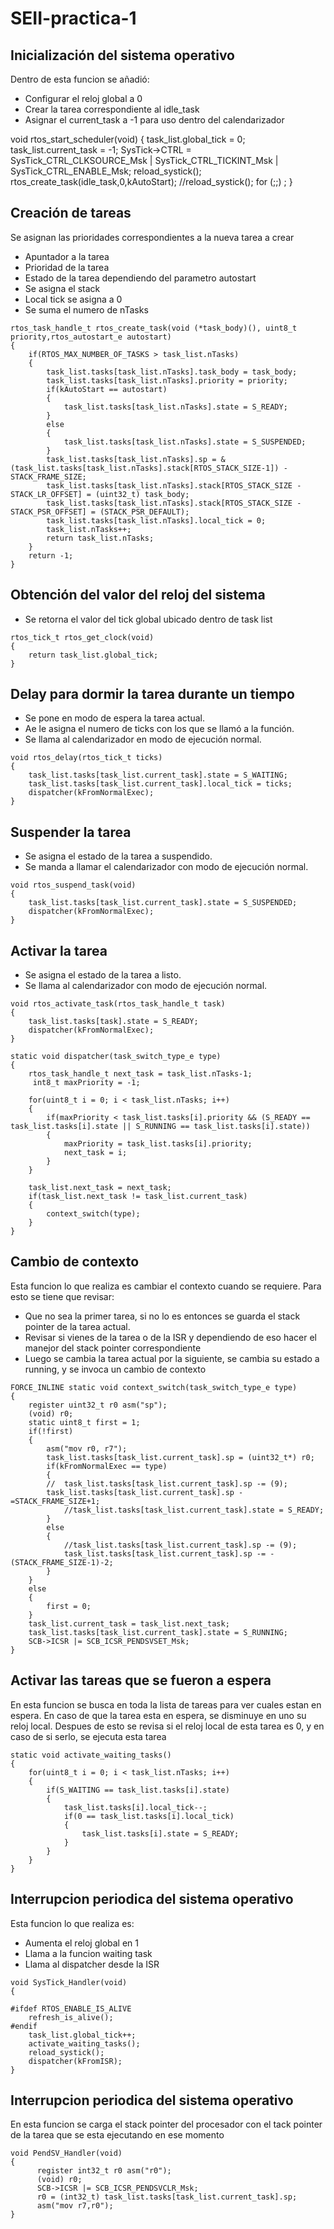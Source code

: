 # SEII-practica-1
## Inicialización del sistema operativo
Dentro de esta funcion se añadió:
* Configurar el reloj global a 0
* Crear la tarea correspondiente al idle_task
* Asignar el current_task a -1 para uso dentro del calendarizador


void rtos_start_scheduler(void)
{
	task_list.global_tick = 0;
	task_list.current_task = -1;
	SysTick->CTRL = SysTick_CTRL_CLKSOURCE_Msk | SysTick_CTRL_TICKINT_Msk
		| SysTick_CTRL_ENABLE_Msk;
	reload_systick();
	rtos_create_task(idle_task,0,kAutoStart);
	//reload_systick();
	for (;;)
		;
}

## Creación de tareas
Se asignan las prioridades correspondientes a la nueva tarea a crear
* Apuntador a la tarea
* Prioridad de la tarea
* Estado de la tarea dependiendo del parametro autostart
* Se asigna el stack
* Local tick se asigna a 0
* Se suma el numero de nTasks
```
rtos_task_handle_t rtos_create_task(void (*task_body)(), uint8_t priority,rtos_autostart_e autostart)
{
	if(RTOS_MAX_NUMBER_OF_TASKS > task_list.nTasks)
	{
		task_list.tasks[task_list.nTasks].task_body = task_body;
		task_list.tasks[task_list.nTasks].priority = priority;
		if(kAutoStart == autostart)
		{
			task_list.tasks[task_list.nTasks].state = S_READY;
		}
		else
		{
			task_list.tasks[task_list.nTasks].state = S_SUSPENDED;
		}
		task_list.tasks[task_list.nTasks].sp = &(task_list.tasks[task_list.nTasks].stack[RTOS_STACK_SIZE-1]) - STACK_FRAME_SIZE;
		task_list.tasks[task_list.nTasks].stack[RTOS_STACK_SIZE - STACK_LR_OFFSET] = (uint32_t) task_body;
		task_list.tasks[task_list.nTasks].stack[RTOS_STACK_SIZE - STACK_PSR_OFFSET] = (STACK_PSR_DEFAULT);
		task_list.tasks[task_list.nTasks].local_tick = 0;
		task_list.nTasks++;
		return task_list.nTasks;
	}
	return -1;
}
```
## Obtención del valor del reloj del sistema
* Se retorna el valor del tick global ubicado dentro de task list
```
rtos_tick_t rtos_get_clock(void)
{
	return task_list.global_tick;
}
```
## Delay para dormir la tarea durante un tiempo
* Se pone en modo de espera la tarea actual.
* Ae le asigna el numero de ticks con los que se llamó a la función.
* Se llama al calendarizador en modo de ejecución normal.
```
void rtos_delay(rtos_tick_t ticks)
{
	task_list.tasks[task_list.current_task].state = S_WAITING;
	task_list.tasks[task_list.current_task].local_tick = ticks;
	dispatcher(kFromNormalExec);
}
```
## Suspender la tarea
* Se asigna el estado de la tarea a suspendido.
* Se manda a llamar el calendarizador con modo de ejecución normal.
```
void rtos_suspend_task(void)
{
	task_list.tasks[task_list.current_task].state = S_SUSPENDED;
	dispatcher(kFromNormalExec);
}
```
## Activar la tarea
* Se asigna el estado de la tarea a listo.
* Se llama al calendarizador con modo de ejecución normal.
```
void rtos_activate_task(rtos_task_handle_t task)
{
	task_list.tasks[task].state = S_READY;
	dispatcher(kFromNormalExec);
}
```
```
static void dispatcher(task_switch_type_e type)
{
	rtos_task_handle_t next_task = task_list.nTasks-1;
	 int8_t maxPriority = -1;

	for(uint8_t i = 0; i < task_list.nTasks; i++)
	{
		if(maxPriority < task_list.tasks[i].priority && (S_READY == task_list.tasks[i].state || S_RUNNING == task_list.tasks[i].state))
		{
			maxPriority = task_list.tasks[i].priority;
			next_task = i;
		}
	}

	task_list.next_task = next_task;
	if(task_list.next_task != task_list.current_task)
	{
		context_switch(type);
	}
}
```
## Cambio de contexto
Esta funcion lo que realiza es cambiar el contexto cuando se requiere. Para esto se tiene que revisar:
* Que no sea la primer tarea, si no lo es entonces se guarda el stack pointer de la tarea actual.
* Revisar si vienes de la tarea o de la ISR y dependiendo de eso hacer el manejor del stack pointer correspondiente
* Luego se cambia la tarea actual por la siguiente, se cambia su estado a running, y se invoca un cambio de contexto
```
FORCE_INLINE static void context_switch(task_switch_type_e type)
{
	register uint32_t r0 asm("sp");
  	(void) r0;
	static uint8_t first = 1;
	if(!first)
	{
		asm("mov r0, r7");
		task_list.tasks[task_list.current_task].sp = (uint32_t*) r0;
		if(kFromNormalExec == type)
		{
		//	task_list.tasks[task_list.current_task].sp -= (9);
		task_list.tasks[task_list.current_task].sp -=STACK_FRAME_SIZE+1;
			//task_list.tasks[task_list.current_task].state = S_READY;
		}
		else
		{
			//task_list.tasks[task_list.current_task].sp -= (9);
			task_list.tasks[task_list.current_task].sp -= -(STACK_FRAME_SIZE-1)-2;
		}
	}
	else
	{
		first = 0;
	}
	task_list.current_task = task_list.next_task;
	task_list.tasks[task_list.current_task].state = S_RUNNING;
	SCB->ICSR |= SCB_ICSR_PENDSVSET_Msk;
}
```
## Activar las tareas que se fueron a espera
En esta funcion se busca en toda la lista de tareas para ver cuales estan en espera. En caso de que la tarea esta en espera, se disminuye en uno su reloj local.
Despues de esto se revisa si el reloj local de esta tarea es 0, y en caso de si serlo, se ejecuta esta tarea
```
static void activate_waiting_tasks()
{
	for(uint8_t i = 0; i < task_list.nTasks; i++)
	{
		if(S_WAITING == task_list.tasks[i].state)
		{
			task_list.tasks[i].local_tick--;
			if(0 == task_list.tasks[i].local_tick)
			{
				task_list.tasks[i].state = S_READY;
			}
		}
	}
}
```
## Interrupcion periodica del sistema operativo
Esta funcion lo que realiza es:
* Aumenta el reloj global en 1
* Llama a la funcion waiting task
* Llama al dispatcher desde la ISR
```
void SysTick_Handler(void)
{

#ifdef RTOS_ENABLE_IS_ALIVE
	refresh_is_alive();
#endif
	task_list.global_tick++;
	activate_waiting_tasks();
	reload_systick();
	dispatcher(kFromISR);
}
```
## Interrupcion periodica del sistema operativo
En esta funcion se carga el stack pointer del procesador con el tack pointer de la tarea que se esta ejecutando en ese momento
```
void PendSV_Handler(void)
{
	  register int32_t r0 asm("r0");
	  (void) r0;
	  SCB->ICSR |= SCB_ICSR_PENDSVCLR_Msk;
	  r0 = (int32_t) task_list.tasks[task_list.current_task].sp;
	  asm("mov r7,r0");
}
```
